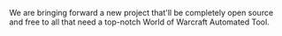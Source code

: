 We are bringing forward a new project that'll be completely open source and free to all that need a top-notch World of Warcraft Automated Tool.